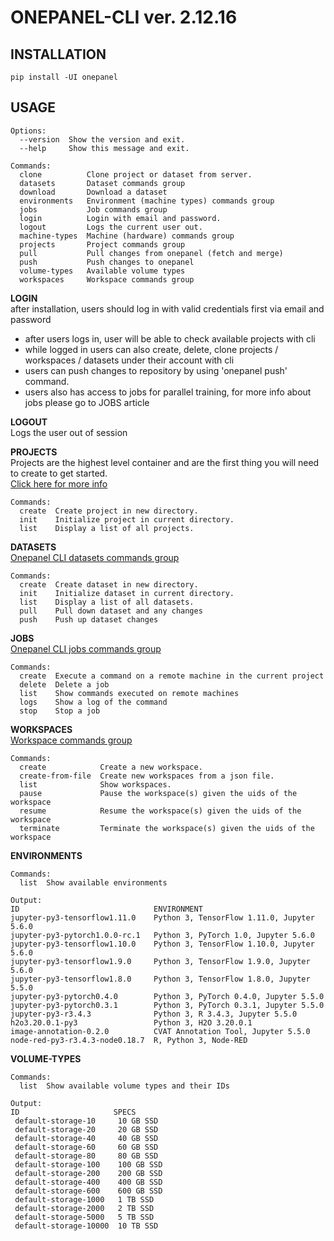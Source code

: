 # ONEPANEL-CLI ver. 2.12.16

## INSTALLATION
```
pip install -UI onepanel
```

## USAGE  
```
Options:  
  --version  Show the version and exit.  
  --help     Show this message and exit.

Commands:  
  clone          Clone project or dataset from server.  
  datasets       Dataset commands group  
  download       Download a dataset  
  environments   Environment (machine types) commands group  
  jobs           Job commands group  
  login          Login with email and password.  
  logout         Logs the current user out.  
  machine-types  Machine (hardware) commands group  
  projects       Project commands group  
  pull           Pull changes from onepanel (fetch and merge)  
  push           Push changes to onepanel  
  volume-types   Available volume types  
  workspaces     Workspace commands group
 ```

**LOGIN**  
after installation, users should log in with valid credentials first via email and password
  - after users logs in, user will be able to check available projects with cli
  - while logged in users can also create, delete, clone projects / workspaces / datasets under their account with cli
  - users can push changes to repository by using 'onepanel push' command.
  - users also has access to jobs for parallel training, for more info about jobs please go to JOBS article

**LOGOUT**  
Logs the user out of session

**PROJECTS**  
Projects are the highest level container and are the first thing you will need to create to get started.  
[Click here for more info](https://help.onepanel.io/projects/creating-projects/creating-projects)
```
Commands:
  create  Create project in new directory.
  init    Initialize project in current directory.
  list    Display a list of all projects.
```

**DATASETS**  
[Onepanel CLI datasets commands group](https://help.onepanel.io/datasets)
```
Commands:
  create  Create dataset in new directory.
  init    Initialize dataset in current directory.
  list    Display a list of all datasets.
  pull    Pull down dataset and any changes
  push    Push up dataset changes
```

**JOBS**  
[Onepanel CLI jobs commands group](https://help.onepanel.io/jobs/creating-jobs)
```
Commands:
  create  Execute a command on a remote machine in the current project
  delete  Delete a job
  list    Show commands executed on remote machines
  logs    Show a log of the command
  stop    Stop a job
```

**WORKSPACES**  
[Workspace commands group](https://help.onepanel.io/workspaces/creating-workspaces)
```
Commands:
  create            Create a new workspace.
  create-from-file  Create new workspaces from a json file.
  list              Show workspaces.
  pause             Pause the workspace(s) given the uids of the workspace
  resume            Resume the workspace(s) given the uids of the workspace
  terminate         Terminate the workspace(s) given the uids of the workspace
```

**ENVIRONMENTS**  
```
Commands:
  list  Show available environments
  
Output:
ID                              ENVIRONMENT
jupyter-py3-tensorflow1.11.0    Python 3, TensorFlow 1.11.0, Jupyter 5.6.0
jupyter-py3-pytorch1.0.0-rc.1   Python 3, PyTorch 1.0, Jupyter 5.6.0
jupyter-py3-tensorflow1.10.0    Python 3, TensorFlow 1.10.0, Jupyter 5.6.0
jupyter-py3-tensorflow1.9.0     Python 3, TensorFlow 1.9.0, Jupyter 5.6.0
jupyter-py3-tensorflow1.8.0     Python 3, TensorFlow 1.8.0, Jupyter 5.5.0
jupyter-py3-pytorch0.4.0        Python 3, PyTorch 0.4.0, Jupyter 5.5.0
jupyter-py3-pytorch0.3.1        Python 3, PyTorch 0.3.1, Jupyter 5.5.0
jupyter-py3-r3.4.3              Python 3, R 3.4.3, Jupyter 5.5.0
h2o3.20.0.1-py3                 Python 3, H2O 3.20.0.1
image-annotation-0.2.0          CVAT Annotation Tool, Jupyter 5.5.0
node-red-py3-r3.4.3-node0.18.7  R, Python 3, Node-RED
```

**VOLUME-TYPES**  
```
Commands:
  list  Show available volume types and their IDs

Output:
ID                     SPECS
 default-storage-10     10 GB SSD
 default-storage-20     20 GB SSD
 default-storage-40     40 GB SSD
 default-storage-60     60 GB SSD
 default-storage-80     80 GB SSD
 default-storage-100    100 GB SSD
 default-storage-200    200 GB SSD
 default-storage-400    400 GB SSD
 default-storage-600    600 GB SSD
 default-storage-1000   1 TB SSD
 default-storage-2000   2 TB SSD
 default-storage-5000   5 TB SSD
 default-storage-10000  10 TB SSD
```
